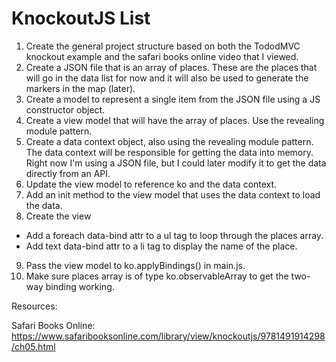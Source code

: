 # KnockoutJS List

1. Create the general project structure based on both the TododMVC knockout example and the safari books online video that I viewed. 
2. Create a JSON file that is an array of places. These are the places that will go in the data list for now and it will also be used to generate the markers in the map (later).
3. Create a model to represent a single item from the JSON file using a JS constructor object.
4. Create a view model that will have the array of places. Use the revealing module pattern.
5. Create a data context object, also using the revealing module pattern. The data context will be responsible for getting the data into memory. Right now I'm using a JSON file, but I could later modify it to get the data directly from an API.
6. Update the view model to reference ko and the data context.
7. Add an init method to the view model that uses the data context to load the data. 
8. Create the view
  - Add a foreach data-bind attr to a ul tag to loop through the places array.
  - Add text data-bind attr to a li tag to display the name of the place.
9. Pass the view model to ko.applyBindings() in main.js.
10. Make sure places array is of type ko.observableArray to get the two-way binding working.

Resources:

Safari Books Online: 
https://www.safaribooksonline.com/library/view/knockoutjs/9781491914298/ch05.html
